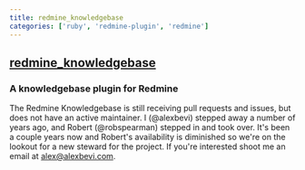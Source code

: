 ```yaml
---
title: redmine_knowledgebase
categories: ['ruby', 'redmine-plugin', 'redmine']
---
```

## [redmine_knowledgebase](https://github.com/alexbevi/redmine_knowledgebase)

### A knowledgebase plugin for Redmine


The Redmine Knowledgebase is still receiving pull requests and issues, but does not have an active maintainer. I (@alexbevi) stepped away a number of years ago, and Robert (@robspearman) stepped in and took over. It's been a couple years now and Robert's availability is diminished so we're on the lookout for a new steward for the project. If you're interested shoot me an email at alex@alexbevi.com.
